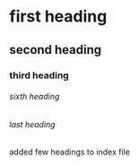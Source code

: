 # first heading
## second heading
### third heading
###### sixth heading
###### last heading


added few headings to index file
